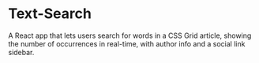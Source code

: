# Text-Search
A React app that lets users search for words in a CSS Grid article, showing the number of occurrences in real-time, with author info and a social link sidebar.
